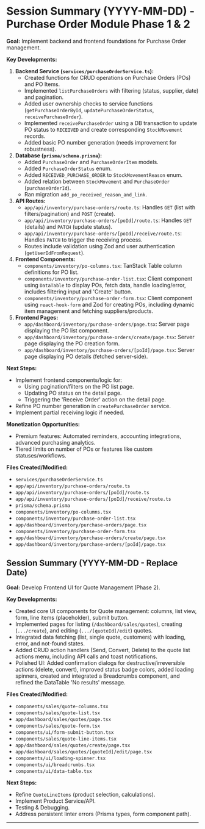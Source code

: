 # Session Summary (YYYY-MM-DD) - Purchase Order Module Phase 1 & 2

**Goal:** Implement backend and frontend foundations for Purchase Order management.

**Key Developments:**

1.  **Backend Service (`services/purchaseOrderService.ts`):**
    *   Created functions for CRUD operations on Purchase Orders (POs) and PO Items.
    *   Implemented `listPurchaseOrders` with filtering (status, supplier, date) and pagination.
    *   Added user ownership checks to service functions (`getPurchaseOrderById`, `updatePurchaseOrderStatus`, `receivePurchaseOrder`).
    *   Implemented `receivePurchaseOrder` using a DB transaction to update PO status to `RECEIVED` and create corresponding `StockMovement` records.
    *   Added basic PO number generation (needs improvement for robustness).
2.  **Database (`prisma/schema.prisma`):**
    *   Added `PurchaseOrder` and `PurchaseOrderItem` models.
    *   Added `PurchaseOrderStatus` enum.
    *   Added `RECEIVED_PURCHASE_ORDER` to `StockMovementReason` enum.
    *   Added relation between `StockMovement` and `PurchaseOrder` (`purchaseOrderId`).
    *   Ran migration `add_po_received_reason_and_link`.
3.  **API Routes:**
    *   `app/api/inventory/purchase-orders/route.ts`: Handles `GET` (list with filters/pagination) and `POST` (create).
    *   `app/api/inventory/purchase-orders/[poId]/route.ts`: Handles `GET` (details) and `PATCH` (update status).
    *   `app/api/inventory/purchase-orders/[poId]/receive/route.ts`: Handles `PATCH` to trigger the receiving process.
    *   Routes include validation using Zod and user authentication (`getUserIdFromRequest`).
4.  **Frontend Components:**
    *   `components/inventory/po-columns.tsx`: TanStack Table column definitions for PO list.
    *   `components/inventory/purchase-order-list.tsx`: Client component using `DataTable` to display POs, fetch data, handle loading/error, includes filtering input and 'Create' button.
    *   `components/inventory/purchase-order-form.tsx`: Client component using `react-hook-form` and Zod for creating POs, including dynamic item management and fetching suppliers/products.
5.  **Frontend Pages:**
    *   `app/dashboard/inventory/purchase-orders/page.tsx`: Server page displaying the PO list component.
    *   `app/dashboard/inventory/purchase-orders/create/page.tsx`: Server page displaying the PO creation form.
    *   `app/dashboard/inventory/purchase-orders/[poId]/page.tsx`: Server page displaying PO details (fetched server-side).

**Next Steps:**

*   Implement frontend components/logic for:
    *   Using pagination/filters on the PO list page.
    *   Updating PO status on the detail page.
    *   Triggering the 'Receive Order' action on the detail page.
*   Refine PO number generation in `createPurchaseOrder` service.
*   Implement partial receiving logic if needed.

**Monetization Opportunities:**
*   Premium features: Automated reminders, accounting integrations, advanced purchasing analytics.
*   Tiered limits on number of POs or features like custom statuses/workflows.

**Files Created/Modified:**

*   `services/purchaseOrderService.ts`
*   `app/api/inventory/purchase-orders/route.ts`
*   `app/api/inventory/purchase-orders/[poId]/route.ts`
*   `app/api/inventory/purchase-orders/[poId]/receive/route.ts`
*   `prisma/schema.prisma`
*   `components/inventory/po-columns.tsx`
*   `components/inventory/purchase-order-list.tsx`
*   `app/dashboard/inventory/purchase-orders/page.tsx`
*   `components/inventory/purchase-order-form.tsx`
*   `app/dashboard/inventory/purchase-orders/create/page.tsx`
*   `app/dashboard/inventory/purchase-orders/[poId]/page.tsx`

## Session Summary (YYYY-MM-DD - Replace Date)

**Goal:** Develop Frontend UI for Quote Management (Phase 2).

**Key Developments:**
- Created core UI components for Quote management: columns, list view, form, line items (placeholder), submit button.
- Implemented pages for listing (`/dashboard/sales/quotes`), creating (`.../create`), and editing (`.../[quoteId]/edit`) quotes.
- Integrated data fetching (list, single quote, customers) with loading, error, and not-found states.
- Added CRUD action handlers (Send, Convert, Delete) to the quote list actions menu, including API calls and toast notifications.
- Polished UI: Added confirmation dialogs for destructive/irreversible actions (delete, convert), improved status badge colors, added loading spinners, created and integrated a Breadcrumbs component, and refined the DataTable 'No results' message.

**Files Created/Modified:**
- `components/sales/quote-columns.tsx`
- `components/sales/quote-list.tsx`
- `app/dashboard/sales/quotes/page.tsx`
- `components/sales/quote-form.tsx`
- `components/ui/form-submit-button.tsx`
- `components/sales/quote-line-items.tsx`
- `app/dashboard/sales/quotes/create/page.tsx`
- `app/dashboard/sales/quotes/[quoteId]/edit/page.tsx`
- `components/ui/loading-spinner.tsx`
- `components/ui/breadcrumbs.tsx`
- `components/ui/data-table.tsx`

**Next Steps:**
- Refine `QuoteLineItems` (product selection, calculations).
- Implement Product Service/API.
- Testing & Debugging.
- Address persistent linter errors (Prisma types, form component path).

--- 